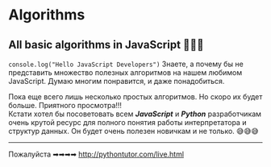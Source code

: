 # Algorithms
**All basic algorithms in JavaScript** 🖤🖤🖤
---
```console.log("Hello JavaScript Developers")```
Знаете, а почему бы не представить множество полезных алгоритмов на нашем любимом JavaScript. Думаю многим понравится, и даже понадобиться.


Пока еще всего лишь несколько простых алгоритмов. Но скоро их будет больше. Приятного просмотра!!!      
    Кстати хотел бы посоветовать всем ***JavaScript*** и ***Python*** разработчикам очень крутой ресурс для полного понятия работы интерпретатора и структур данных. Он будет очень полезен новичкам и не только.   😅😅😅
***

Пожалуйста  ➡➡➡➡
http://pythontutor.com/live.html
